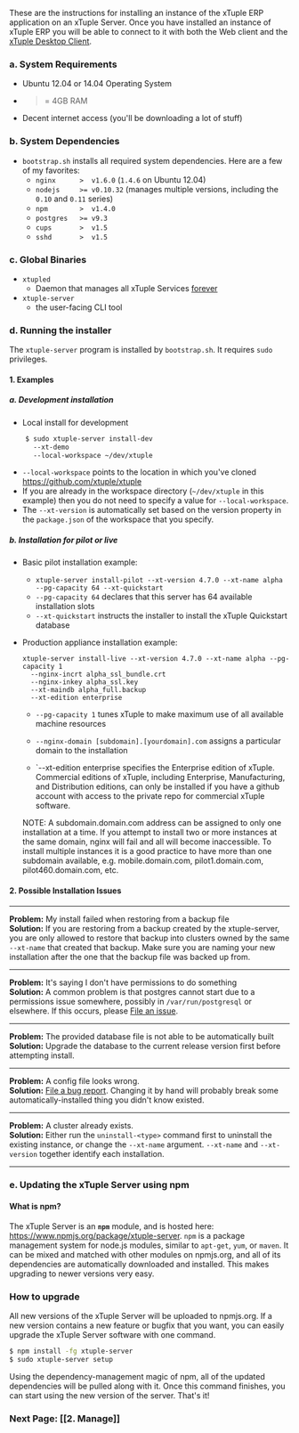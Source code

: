 These are the instructions for installing an instance of the xTuple ERP application on an xTuple Server. Once you have installed an instance of xTuple ERP you will be able to connect to it with both the Web client and the [xTuple Desktop Client](https://github.com/xtuple/xtuple-server/wiki/xTuple-Desktop-Client). 

### a. System Requirements
  - Ubuntu 12.04 or 14.04 Operating System
  - >= 4GB RAM
  - Decent internet access (you'll be downloading a lot of stuff)

### b. System Dependencies

  - `bootstrap.sh` installs all required system dependencies. Here are a few of my favorites:
    - `nginx      >  v1.6.0`  (`1.4.6` on Ubuntu 12.04)
    - `nodejs     >= v0.10.32` (manages multiple versions, including the `0.10` and `0.11` series)
    - `npm        >  v1.4.0`
    - `postgres   >= v9.3`
    - `cups       >  v1.5`
    - `sshd       >  v1.5`

### c. Global Binaries
  - `xtupled`
    - Daemon that manages all xTuple Services [forever](https://www.npmjs.org/package/forever)
  - `xtuple-server`
    - the user-facing CLI tool

### d. Running the installer
The `xtuple-server` program is installed by `bootstrap.sh`. It requires `sudo` privileges.

#### 1. Examples

##### a. Development installation

  - Local install for development
```sh
    $ sudo xtuple-server install-dev
      --xt-demo
      --local-workspace ~/dev/xtuple
```

  - `--local-workspace` points to the location in which you've cloned https://github.com/xtuple/xtuple
  - If you are already in the workspace directory (`~/dev/xtuple` in this example) then you do not need to specify a value for `--local-workspace`.
  - The `--xt-version` is automatically set based on the version property in the `package.json` of the workspace that you specify.

##### b. Installation for pilot or live

  - Basic pilot installation example:
    - `xtuple-server install-pilot --xt-version 4.7.0 --xt-name alpha --pg-capacity 64 --xt-quickstart`
    - `--pg-capacity 64` declares that this server has 64 available installation slots
    - `--xt-quickstart` instructs the installer to install the xTuple Quickstart database
  
  - Production appliance installation example:
      ```
      xtuple-server install-live --xt-version 4.7.0 --xt-name alpha --pg-capacity 1
        --nginx-incrt alpha_ssl_bundle.crt
        --nginx-inkey alpha_ssl.key
        --xt-maindb alpha_full.backup
        --xt-edition enterprise
      ```
    - `--pg-capacity 1` tunes xTuple to make maximum use of all available machine resources

    - `--nginx-domain [subdomain].[yourdomain].com` assigns a particular domain to the installation

    - `--xt-edition enterprise specifies the Enterprise edition of xTuple. Commercial editions of xTuple, including Enterprise, Manufacturing, and Distribution editions, can only be installed if you have a github account with access to the private repo for commercial xTuple software.

    NOTE: A subdomain.domain.com address can be assigned to only one installation at a time. If you attempt to install two or more instances at the same domain, nginx will fail and all will become inaccessible. To install multiple instances it is a good practice to have more than one subdomain available, e.g. mobile.domain.com, pilot1.domain.com, pilot460.domain.com, etc.

#### 2. Possible Installation Issues
***
**Problem:** My install failed when restoring from a backup file<br/>
**Solution:** If you are restoring from a backup created by the xtuple-server, you are only allowed to restore that backup into clusters owned by the same `--xt-name` that created that backup. Make sure you are naming your new installation after the one that the backup file was backed up from.
***
**Problem:** It's saying I don't have permissions to do something<br/>
**Solution:** A common problem is that postgres cannot start due to a permissions issue somewhere, possibly in `/var/run/postgresql` or elsewhere. If this occurs, please [File an issue](https://github.com/xtuple/xtuple-server/issues?state=open).
***
**Problem:** The provided database file is not able to be automatically built<br/>
**Solution:** Upgrade the database to the current release version first before attempting install.
***
**Problem:** A config file looks wrong.<br/>
**Solution:** [File a bug report](https://github.com/xtuple/xtuple-server/issues?state=open). Changing it by hand will probably break some automatically-installed thing you didn't know existed.
***
**Problem:** A cluster already exists.<br/>
**Solution:**  Either run the `uninstall-<type>` command first to uninstall the existing instance, or change the `--xt-name` argument. `--xt-name` and `--xt-version` together identify each installation.
***

### e. Updating the xTuple Server using npm

#### What is npm?

The xTuple Server is an **`npm`** module, and is hosted here: https://www.npmjs.org/package/xtuple-server. `npm` is a package management system for node.js modules, similar to `apt-get`, `yum`, or `maven`. It can be mixed and matched with other modules on npmjs.org, and all of its dependencies are automatically downloaded and installed. This makes upgrading to newer versions very easy.

### How to upgrade

All new versions of the xTuple Server will be uploaded to npmjs.org. If a new version contains a new feature or bugfix that you want, you can easily upgrade the xTuple Server software with one command.

```bash
$ npm install -fg xtuple-server
$ sudo xtuple-server setup
```

Using the dependency-management magic of npm, all of the updated dependencies will be pulled along with it. Once this command finishes, you can start using the new version of the server. That's it!

### Next Page: [[2. Manage]]
